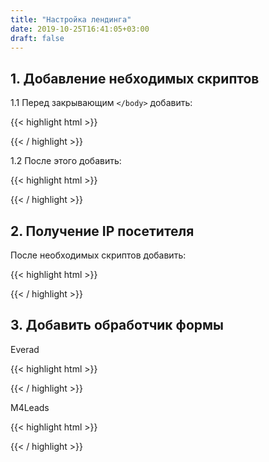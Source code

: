 ```yaml
---
title: "Настройка лендинга"
date: 2019-10-25T16:41:05+03:00
draft: false
---
```

## 1. Добавление небходимых скриптов
1.1 Перед закрывающим `</body>` добавить:

{{< highlight html >}}
<!-- НЕОБХОДИМЫЕ СКРИПТЫ -->
<script src="https://cdnjs.cloudflare.com/ajax/libs/jquery/3.4.1/jquery.min.js" integrity="sha256-CSXorXvZcTkaix6Yvo6HppcZGetbYMGWSFlBw8HfCJo=" crossorigin="anonymous"></script>
<script src="https://cdnjs.cloudflare.com/ajax/libs/js-url/2.5.3/url.min.js"></script>
<script src="https://cdnjs.cloudflare.com/ajax/libs/js-cookie/2.2.1/js.cookie.min.js"></script>
{{< / highlight >}}

1.2 После этого добавить:

{{< highlight html >}}
<!-- ЗАПИСЬ ПИКСЕЛЯ В COOKIES -->
<script>
	$(function() {
		if (url('?pixel')) Cookies.set('pixel', url('?pixel'), {expires: 30});
	});
</script>
{{< / highlight >}}

## 2. Получение IP посетителя

После необходимых скриптов добавить:

{{< highlight html >}}
<!-- ПОЛУЧЕНИЕ IP ПОСЕТИТЕЛЯ -->
<script>
    $.getJSON("http://gd.geobytes.com/GetCityDetails?callback=?",function(t){window.ip=t.geobytesremoteip});
</script>
{{< / highlight >}}

## 3. Добавить обработчик формы

Everad

{{< highlight html >}}
<!-- ИНТЕГРАЦИЯ С ПП -->
<script>
    $(function() {
    $('body').on('submit', 'form', function(e) {
        e.preventDefault();

        form = this;
        button = $(this).find('button[type="submit"]');
        buttonText = $(button).text();

        $(button).text('Обработка...');

        data = {
            fullName: $(this).find('input[name="name"]').val(),
            campaign_id: 906780,
            ip: window.ip,
            phone: $(this).find('input[name="phone"]').val(),
            country_code: 'RU',
            click_id: Cookies.get('click_id'),
            user_id: Cookies.get('user_id')
        };

        if (!data.fullName) {
            alert('Заполните ФИО!');
            return;
        }

        if (!data.phone) {
            alert('Введите телефон!');
            return;
        }

        console.log(data);

        $.ajax('https://beta.dolphin.ru.com/everad.php', {
            method: 'post',
            data: data,
            success: function(r) {
                $(button).text(buttonText);
                location.href = '../thanks.html';
            }
        });
    });
});
</script>
{{< / highlight >}}

M4Leads

{{< highlight html >}}
<!-- ИНТЕГРАЦИЯ С ПП -->
<script>
	$(function() {
    $('body').on('submit', 'form', function(e) {
        e.preventDefault();

        form = this;
        button = $(this).find('button[type="submit"]');
        buttonText = $(button).text();

        $(button).text('Обработка...');

        data = {
            fullName: $(this).find('input[name="name"]').val(),
            offerId: 322,
            phone: $(this).find('input[name="phone"]').val(),
            partnerId: 293895,
            'access-token': '71c437d5bf75a76ff5d89c24b567f047',
            country: 'KZ',
            price: 0,
            sub_id: ['dolphin', Cookies.get('click_id'), Cookies.get('user_id')]
        };

        if (!data.fullName) {
            alert('Заполните ФИО!');
            return;
        }

        if (!data.phone) {
            alert('Введите телефон!');
            return;
        }

        console.log(data);

        $.ajax('https://api.m4leads.com/order/add', {
            method: 'get',
            data: data,
            success: function(r) {
                $(button).text(buttonText);
                location.href = '../thanks.html';
            }
        })
    });
});
</script>
{{< / highlight >}}